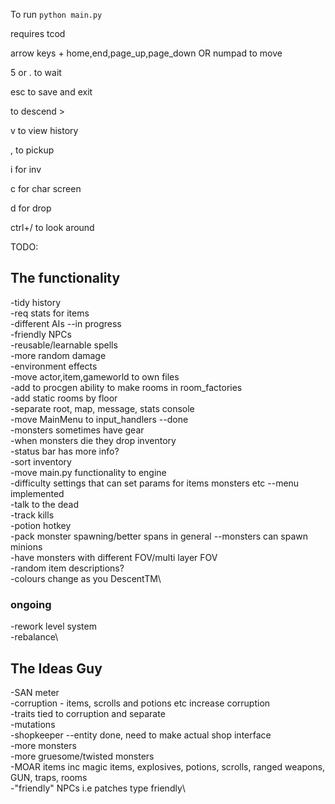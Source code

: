 
To run `python main.py`

requires tcod

arrow keys + home,end,page_up,page_down OR numpad to move

5 or . to wait

esc to save and exit

to descend >

v to view history

, to pickup

i for inv

c for char screen

d for drop

ctrl+/ to look around

TODO: 

## The functionality

-tidy history\
-req stats for items\
-different AIs --in progress\
-friendly NPCs\
-reusable/learnable spells\
-more random damage\
-environment effects\
-move actor,item,gameworld to own files\
-add to procgen ability to make rooms in room_factories\
-add static rooms by floor\
-separate root, map, message, stats console\
-move MainMenu to input_handlers --done\
-monsters sometimes have gear\
-when monsters die they drop inventory\
-status bar has more info?\
-sort inventory\
-move main.py functionality to engine\
-difficulty settings that can set params for items monsters etc --menu implemented\
-talk to the dead\
-track kills\
-potion hotkey\
-pack monster spawning/better spans in general --monsters can spawn minions\
-have monsters with different FOV/multi layer FOV\
-random item descriptions?\
-colours change as you DescentTM\

### ongoing
-rework level system\
-rebalance\

## The Ideas Guy

-SAN meter\
-corruption - items, scrolls and potions etc increase corruption\
-traits tied to corruption and separate\
-mutations\
-shopkeeper --entity done, need to make actual shop interface\
-more monsters\
-more gruesome/twisted monsters\
-MOAR items inc magic items, explosives, potions, scrolls, ranged weapons, GUN, traps, rooms\
-"friendly" NPCs i.e patches type friendly\


